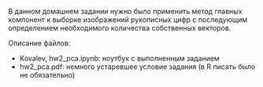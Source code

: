 В данном домашнем задании нужно было применить метод главных компонент к выборке изображений рукописных цифр с последующим определением необходимого количества собственных векторов.

Описание файлов:

- Kovalev, hw2_pca.ipynb: ноутбук с выполненным заданием
- hw2_pca.pdf: немного устаревшее условие задания (в R писать было не обязательно)
